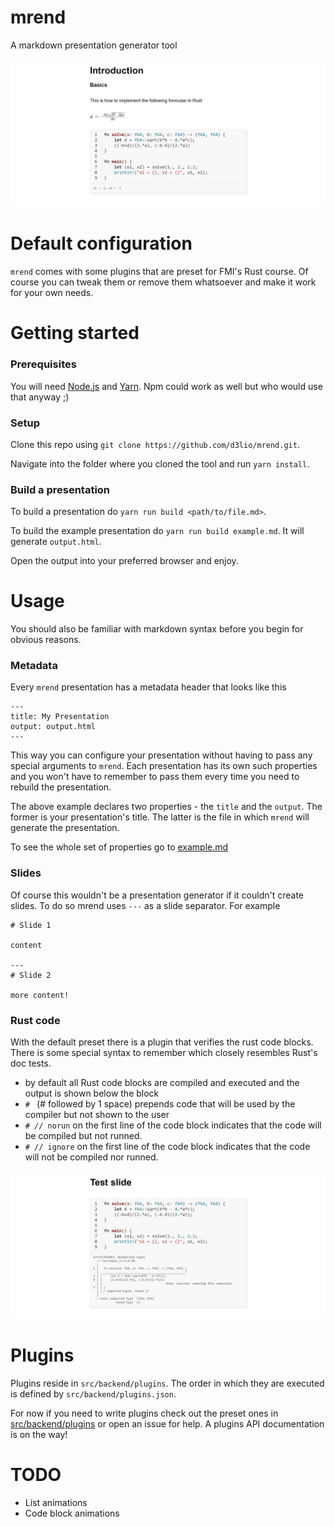 # mrend

A markdown presentation generator tool

![](screenshots/example1.jpg)

# Default configuration

`mrend` comes with some plugins that are preset for FMI's Rust course.
Of course you can tweak them or remove them whatsoever and make it work for your own needs.

# Getting started

### Prerequisites

You will need [Node.js](https://nodejs.org/) and [Yarn](https://yarnpkg.com/).
Npm could work as well but who would use that anyway ;)

### Setup

Clone this repo using `git clone https://github.com/d3lio/mrend.git`.

Navigate into the folder where you cloned the tool and run `yarn install`.

### Build a presentation

To build a presentation do `yarn run build <path/to/file.md>`.

To build the example presentation do `yarn run build example.md`. It will generate `output.html`.

Open the output into your preferred browser and enjoy.

# Usage

You should also be familiar with markdown syntax before you begin for obvious reasons.

### Metadata

Every `mrend` presentation has a metadata header that looks like this

```
---
title: My Presentation
output: output.html
---
```

This way you can configure your presentation without having to pass any special arguments to `mrend`.
Each presentation has its own such properties and you won't have to remember to pass them
every time you need to rebuild the presentation.

The above example declares two properties - the `title` and the `output`. The former is your
presentation's title. The latter is the file in which `mrend` will generate the presentation.

To see the whole set of properties go to [example.md](example.md)

### Slides

Of course this wouldn't be a presentation generator if it couldn't create slides.
To do so mrend uses `---` as a slide separator. For example

```
# Slide 1

content

---
# Slide 2

more content!
```

### Rust code

With the default preset there is a plugin that verifies the rust code blocks. There is some special
syntax to remember which closely resembles Rust's doc tests.

* by default all Rust code blocks are compiled and executed and the output is shown below the block
* `# ` (# followed by 1 space) prepends code that will be used by the compiler but not shown to the user
* `# // norun` on the first line of the code block indicates that the code will be compiled but not runned.
* `# // ignore` on the first line of the code block indicates that the code will not be compiled nor runned.

![](screenshots/example2.jpg)

# Plugins

Plugins reside in `src/backend/plugins`. The order in which they are executed is defined by `src/backend/plugins.json`.

For now if you need to write plugins check out the preset ones in [src/backend/plugins](src/backend/plugins) or open an issue for help.
A plugins API documentation is on the way!

# TODO

* List animations
* Code block animations
